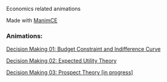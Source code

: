 Economics related animations

Made with [ManimCE](https://docs.manim.community/en/stable/index.html#)



### Animations:

[Decision Making 01: Budget Constraint and Indifference Curve](out/01.md)

[Decision Making 02: Expected Utility Theory](out/02.md)

[Decision Making 03: Prospect Theory \[in progress\]](out/03.md)

